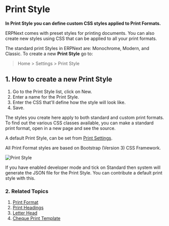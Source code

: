 <!-- add-breadcrumbs -->
# Print Style

**In Print Style you can define custom CSS styles applied to Print Formats.**

ERPNext comes with preset styles for printing documents. You can also create new styles using CSS that can be applied to all your print formats.

The standard print Styles in ERPNext are: Monochrome, Modern, and Classic.
To create a new **Print Style** go to:

> Home > Settings > Print Style

## 1. How to create a new Print Style
1. Go to the Print Style list, click on New.
1. Enter a name for the Print Style.
1. Enter the CSS that'll define how the style will look like.
1. Save.

The styles you create here apply to both standard and custom print formats. To find out the various CSS classes available, you can make a standard print format, open in a new page and see the source.

A default Print Style, can be set from [Print Settings](/docs/v13/user/manual/en/setting-up/print/print-settings).

All Print Format styles are based on Bootstrap (Version 3) CSS Framework.

<img class="screenshot" alt="Print Style" src="{{docs_base_url}}/assets/img/setup/print/print-style.png">

If you have enabled developer mode and tick on Standard then system will generate the JSON file for the Print Style. You can contribute a default print style with this.

### 2. Related Topics
1. [Print Format](/docs/v13/user/manual/en/setting-up/print/print-format)
1. [Print Headings](/docs/v13/user/manual/en/setting-up/print/print-headings)
1. [Letter Head](/docs/v13/user/manual/en/setting-up/print/letter-head)
1. [Cheque Print Template](/docs/v13/user/manual/en/setting-up/print/cheque-print-template)
